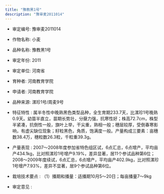 ```yaml
---
title: "豫教黑1号"
description: "豫审麦2011014"
---
```

* 审定编号:  豫审麦2011014

*  作物名称:  小麦

*  品种名称:  豫教黑1号

*  审定年份:  2011

*  审定单位:  河南省

* 育种者:  河南教育学院

*  申请者:  河南教育学院

*  品种来源:  漯珍1号/周麦9号

*  特征特性 : 
属半冬性中晚熟黑色类型品种，全生育期233.7天，比漯珍1号晚熟0.9天。幼苗半直立，苗期长势壮，分蘖力强，抗寒性好；株高72.7cm，株型半紧凑，抗倒性一般，旗叶上举，干尖重，熟相一般；穗层较厚，受倒春寒影响，有虚尖缺位现象；籽粒黑色，角质，饱满度一般。产量构成三要素：亩穗数38.4万，穗粒数26.3粒，千粒重39.3g。
 
*  产量表现 : 
2007～2008年度参加省特色组区试，6点汇总，6点增产，平均亩产434.1kg，比对照漯珍1号增产9.19%，差异显著，居11个参试品种第6位；2008～2009年度续试，6点汇总，6点增产，平均亩产402.9kg，比对照漯珍1号增产7.93%，差异不显著，居9个参试品种第6位。

*  栽培技术要点 : 
（1）播期和播量：适播期10月5～20日；每亩播量7～9kg

*  审定意见 : 

